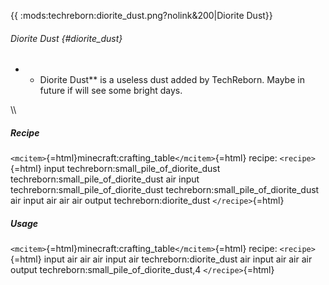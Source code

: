 {{ :mods:techreborn:diorite_dust.png?nolink&200\|Diorite Dust}}

###### Diorite Dust {#diorite_dust}

-   -   Diorite Dust\*\* is a useless dust added by TechReborn. Maybe in
        future if will see some bright days.

\\\\

##### Recipe

`<mcitem>`{=html}minecraft:crafting_table`</mcitem>`{=html} recipe:
`<recipe>`{=html} input techreborn:small_pile_of_diorite_dust
techreborn:small_pile_of_diorite_dust air input
techreborn:small_pile_of_diorite_dust
techreborn:small_pile_of_diorite_dust air input air air air output
techreborn:diorite_dust `</recipe>`{=html}

##### Usage

`<mcitem>`{=html}minecraft:crafting_table`</mcitem>`{=html} recipe:
`<recipe>`{=html} input air air air input air techreborn:diorite_dust
air input air air air output techreborn:small_pile_of_diorite_dust,4
`</recipe>`{=html}
